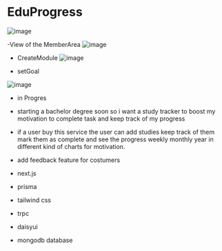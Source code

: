 # EduProgress
![image](https://github.com/user-attachments/assets/1b094b00-79e8-4d3c-8f8f-85b5054640a7)


-View of the MemberArea
![image](https://github.com/user-attachments/assets/b7c656fe-3415-45f5-a244-1997d0f5b432)

- CreateModule
![image](https://github.com/user-attachments/assets/3fa95d1c-077e-445e-8a2e-938ac09aa336)


- setGoal

![image](https://github.com/user-attachments/assets/d8fb0ae4-d126-4acd-b2c8-b1e959ee036f)






- in Progres
- starting a bachelor degree soon so i want a study tracker to boost my motivation to complete task and keep track of my progress
- if a user buy this service the user can add studies keep track of them mark them as complete and see the progress weekly monthly year in different kind of charts for motivation.

- add feedback feature for costumers

- next.js
- prisma
- tailwind css
- trpc
- daisyui
- mongodb database





